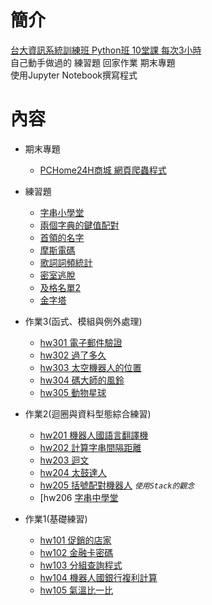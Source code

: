 # 簡介
[台大資訊系統訓練班 Python班 10堂課 每次3小時](https://train.csie.ntu.edu.tw/train/course.php?id=2169)  
自己動手做過的 練習題 回家作業 期末專題  
使用Jupyter Notebook撰寫程式  

# 內容
- 期末專題 
    - [PCHome24H商城 網頁爬蟲程式](PCHome24_Project/)

- 練習題
    - [字串小學堂](exercise/ex102.ipynb)
    - [兩個字典的鍵值配對](exercise/ex202.ipynb)
    - [首領的名字](exercise/ex204.ipynb)
    - [摩斯電碼](exercise/ex205.ipynb)
    - [歌詞詞頻統計](exercise/ex203.ipynb)
    - [密室逃脫](exercise/ex207.ipynb)
    - [及格名單2](exercise/ex208.ipynb)
    - [金字塔](exercise/ex209.ipynb)

- 作業3(函式、模組與例外處理)
    - [hw301 電子郵件驗證](hw3/hw301.ipynb)
    - [hw302 過了多久](hw3/hw302.ipynb)
    - [hw303 太空機器人的位置](hw3/hw303.ipynb)
    - [hw304 碼大師的風鈴](hw3/hw304.ipynb)
    - [hw305 動物星球](hw3/hw305.ipynb)

- 作業2(迴圈與資料型態綜合練習)
    - [hw201 機器人國語言翻譯機](hw2/hw201.ipynb)
    - [hw202 計算字串間隔距離](hw2/hw202.ipynb)
    - [hw203 迴文](hw2/hw203.ipynb)
    - [hw204 太鼓達人](hw2/hw204.ipynb)
    - [hw205 括號配對機器人](hw2/hw205.ipynb) *`使用Stack的觀念`*
    - [hw206 [字串中學堂](hw2/hw206.ipynb)

- 作業1(基礎練習)
    - [hw101 促銷的店家](hw1/hw101.ipynb)
    - [hw102 金融卡密碼](hw1/hw102.ipynb)
    - [hw103 分組查詢程式](hw1/hw103.ipynb)
    - [hw104 機器人國銀行複利計算](hw1/hw104.ipynb)
    - [hw105 氣溫比一比](hw1/hw105.ipynb)

